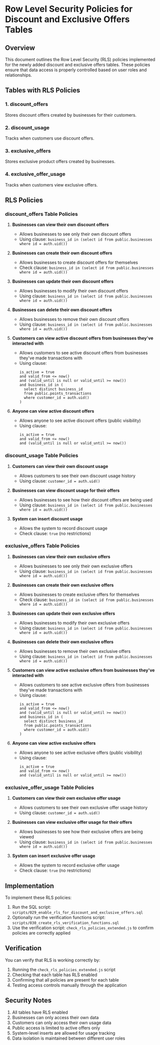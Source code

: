 # Row Level Security Policies for Discount and Exclusive Offers Tables

## Overview
This document outlines the Row Level Security (RLS) policies implemented for the newly added discount and exclusive offers tables. These policies ensure that data access is properly controlled based on user roles and relationships.

## Tables with RLS Policies

### 1. discount_offers
Stores discount offers created by businesses for their customers.

### 2. discount_usage
Tracks when customers use discount offers.

### 3. exclusive_offers
Stores exclusive product offers created by businesses.

### 4. exclusive_offer_usage
Tracks when customers view exclusive offers.

## RLS Policies

### discount_offers Table Policies

1. **Businesses can view their own discount offers**
   - Allows businesses to see only their own discount offers
   - Using clause: `business_id in (select id from public.businesses where id = auth.uid())`

2. **Businesses can create their own discount offers**
   - Allows businesses to create discount offers for themselves
   - Check clause: `business_id in (select id from public.businesses where id = auth.uid())`

3. **Businesses can update their own discount offers**
   - Allows businesses to modify their own discount offers
   - Using clause: `business_id in (select id from public.businesses where id = auth.uid())`

4. **Businesses can delete their own discount offers**
   - Allows businesses to remove their own discount offers
   - Using clause: `business_id in (select id from public.businesses where id = auth.uid())`

5. **Customers can view active discount offers from businesses they've interacted with**
   - Allows customers to see active discount offers from businesses they've made transactions with
   - Using clause: 
     ```
     is_active = true 
     and valid_from <= now() 
     and (valid_until is null or valid_until >= now())
     and business_id in (
       select distinct business_id 
       from public.points_transactions 
       where customer_id = auth.uid()
     )
     ```

6. **Anyone can view active discount offers**
   - Allows anyone to see active discount offers (public visibility)
   - Using clause:
     ```
     is_active = true 
     and valid_from <= now() 
     and (valid_until is null or valid_until >= now())
     ```

### discount_usage Table Policies

1. **Customers can view their own discount usage**
   - Allows customers to see their own discount usage history
   - Using clause: `customer_id = auth.uid()`

2. **Businesses can view discount usage for their offers**
   - Allows businesses to see how their discount offers are being used
   - Using clause: `business_id in (select id from public.businesses where id = auth.uid())`

3. **System can insert discount usage**
   - Allows the system to record discount usage
   - Check clause: `true` (no restrictions)

### exclusive_offers Table Policies

1. **Businesses can view their own exclusive offers**
   - Allows businesses to see only their own exclusive offers
   - Using clause: `business_id in (select id from public.businesses where id = auth.uid())`

2. **Businesses can create their own exclusive offers**
   - Allows businesses to create exclusive offers for themselves
   - Check clause: `business_id in (select id from public.businesses where id = auth.uid())`

3. **Businesses can update their own exclusive offers**
   - Allows businesses to modify their own exclusive offers
   - Using clause: `business_id in (select id from public.businesses where id = auth.uid())`

4. **Businesses can delete their own exclusive offers**
   - Allows businesses to remove their own exclusive offers
   - Using clause: `business_id in (select id from public.businesses where id = auth.uid())`

5. **Customers can view active exclusive offers from businesses they've interacted with**
   - Allows customers to see active exclusive offers from businesses they've made transactions with
   - Using clause:
     ```
     is_active = true 
     and valid_from <= now() 
     and (valid_until is null or valid_until >= now())
     and business_id in (
       select distinct business_id 
       from public.points_transactions 
       where customer_id = auth.uid()
     )
     ```

6. **Anyone can view active exclusive offers**
   - Allows anyone to see active exclusive offers (public visibility)
   - Using clause:
     ```
     is_active = true 
     and valid_from <= now() 
     and (valid_until is null or valid_until >= now())
     ```

### exclusive_offer_usage Table Policies

1. **Customers can view their own exclusive offer usage**
   - Allows customers to see their own exclusive offer usage history
   - Using clause: `customer_id = auth.uid()`

2. **Businesses can view exclusive offer usage for their offers**
   - Allows businesses to see how their exclusive offers are being viewed
   - Using clause: `business_id in (select id from public.businesses where id = auth.uid())`

3. **System can insert exclusive offer usage**
   - Allows the system to record exclusive offer usage
   - Check clause: `true` (no restrictions)

## Implementation

To implement these RLS policies:

1. Run the SQL script: `scripts/029_enable_rls_for_discount_and_exclusive_offers.sql`
2. Optionally run the verification functions script: `scripts/030_create_rls_verification_functions.sql`
3. Use the verification script: `check_rls_policies_extended.js` to confirm policies are correctly applied

## Verification

You can verify that RLS is working correctly by:

1. Running the `check_rls_policies_extended.js` script
2. Checking that each table has RLS enabled
3. Confirming that all policies are present for each table
4. Testing access controls manually through the application

## Security Notes

1. All tables have RLS enabled
2. Businesses can only access their own data
3. Customers can only access their own usage data
4. Public access is limited to active offers only
5. System-level inserts are allowed for usage tracking
6. Data isolation is maintained between different user roles